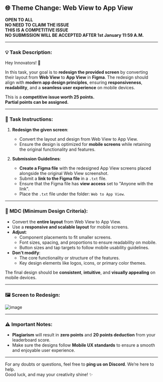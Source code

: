 ## 🌐 **Theme Change: Web View to App View**  
**OPEN TO ALL**  
**NO NEED TO CLAIM THE ISSUE**  
**THIS IS A COMPETITIVE ISSUE**  
**NO SUBMISSION WILL BE ACCEPTED AFTER 1st January 11:59 A.M.**  

---

### 💡 **Task Description:**  

Hey Innovators! 🌟  

In this task, your goal is to **redesign the provided screen** by converting their layout from **Web View** to **App View** in **Figma**. The redesign should align with **modern app design principles**, ensuring **responsiveness**, **readability**, and a **seamless user experience** on mobile devices.  

This is a **competitive issue worth 25 points.**  
**Partial points can be assigned.**  

---

### 📝 **Task Instructions:**  

1. **Redesign the given screen**:  
   - Convert the layout and design from Web View to App View.  
   - Ensure the design is optimized for **mobile screens** while retaining the original functionality and features.  

2. **Submission Guidelines**:  
   - **Create a Figma file** with the redesigned App View screens placed alongside the original Web View screenshot.  
   - Submit a **link to the Figma file** in a `.txt` file.  
   - Ensure that the Figma file has **view access** set to "Anyone with the link".  
   - Place the `.txt` file under the folder: `Web to App View`.  

---

### 🔑 **MDC (Minimum Design Criteria):**  

- Convert the **entire layout** from Web View to App View.  
- Use a **responsive and scalable layout** for mobile screens.  
- **Adjust**:  
  - Component placements to fit smaller screens.  
  - Font sizes, spacing, and proportions to ensure readability on mobile.  
  - Button sizes and tap targets to follow mobile usability guidelines.  
- **Don't modify**:  
  - The core functionality or structure of the features.  
  - Key design elements like logos, icons, or primary color themes.  

The final design should be **consistent**, **intuitive**, and **visually appealing** on mobile devices.  

---

### 🖼️ **Screen to Redesign**:  
![image](https://github.com/user-attachments/assets/a6f4eae2-c377-43b8-874f-b9248cc9214a)

---

### ⚠️ **Important Notes**:  
- **Plagiarism** will result in **zero points** and **20 points deduction** from your leaderboard score.  
- Make sure the designs follow **Mobile UX standards** to ensure a smooth and enjoyable user experience.  

---

For any doubts or questions, feel free to **ping us on Discord**. We’re here to help.  
Good luck, and may your creativity shine! ✨
